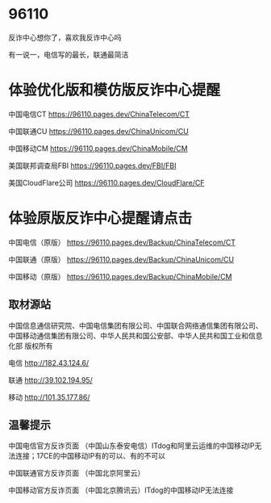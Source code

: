 # 96110
反诈中心想你了，喜欢我反诈中心吗

有一说一，电信写的最长，联通最简洁

# 体验优化版和模仿版反诈中心提醒

中国电信CT https://96110.pages.dev/ChinaTelecom/CT

中国联通CU https://96110.pages.dev/ChinaUnicom/CU

中国移动CM https://96110.pages.dev/ChinaMobile/CM

美国联邦调查局FBI https://96110.pages.dev/FBI/FBI

美国CloudFlare公司 https://96110.pages.dev/CloudFlare/CF


# 体验原版反诈中心提醒请点击

中国电信（原版） https://96110.pages.dev/Backup/ChinaTelecom/CT

中国联通（原版） https://96110.pages.dev/Backup/ChinaUnicom/CU

中国移动（原版） https://96110.pages.dev/Backup/ChinaMobile/CM

## 取材源站

中国信息通信研究院、中国电信集团有限公司、中国联合网络通信集团有限公司、中国移动通信集团有限公司、中华人民共和国公安部、中华人民共和国工业和信息化部 版权所有

电信 http://182.43.124.6/

联通 http://39.102.194.95/

移动 http://101.35.177.86/

## 温馨提示

中国电信官方反诈页面 （中国山东泰安电信）ITdog和阿里云运维的中国移动IP无法连接；17CE的中国移动IP有的可以、有的不可以

中国联通官方反诈页面 （中国北京阿里云）

中国移动官方反诈页面 （中国北京腾讯云）ITdog的中国移动IP无法连接



